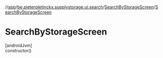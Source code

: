 //[app](../../../index.md)/[be.pieterpletinckx.supplystorage.ui.search](../index.md)/[SearchByStorageScreen](index.md)/[SearchByStorageScreen](-search-by-storage-screen.md)

# SearchByStorageScreen

[androidJvm]\
constructor()
